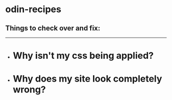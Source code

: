 # odin-recipes
<h2>Things to check over and fix:</h2>
<hr>
<ul>
  <li>
    <h1>Why isn't my css being applied?</h1
  </li>
  <li>
    <h1>Why does my site look completely wrong?</h1>
  </li>
</ul>
